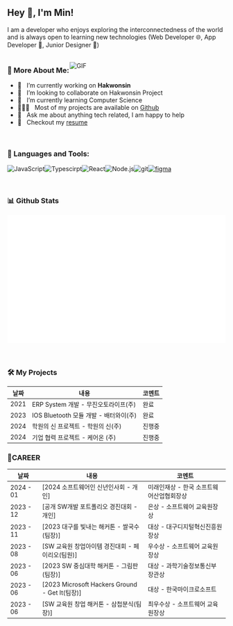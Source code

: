 ## Hey 👋, I'm Min!


I am a developer who enjoys exploring the interconnectedness of the world and is always open to learning new technologies (Web Developer 🌐, App Developer 📱, Junior Designer 🎨)
<br/>
<br/>

<img align="right" alt="GIF" src="https://raw.githubusercontent.com/rahul-jha98/rahul-jha98/main/techstack.gif" width="360px"/>
  
### 🧐 More About Me:

- 🔭 &nbsp; I’m currently working on **Hakwonsin**
- 🤝 &nbsp; I’m looking to collaborate on Hakwonsin Project
- 🌱 &nbsp; I’m currently learning Computer Science
- 👨🏻‍💻 &nbsp; Most of my projects are available on [Github](https://github.com/mini-777?tab=repositories)
- 💬 &nbsp; Ask me about anything tech related, I am happy to help
- 📝 &nbsp; Checkout my [resume](https://www.jobkorea.co.kr/User/Resume/View?rNo=26078508)

<br>

### 🔨 Languages and Tools:
<a href="https://developer.mozilla.org/en-US/docs/Web/JavaScript" target="_blank"> <img align="left" alt="JavaScript" height ="42px"  src="https://raw.githubusercontent.com/rahul-jha98/github_readme_icons/main/language_and_tools/square/javascript/javascript.svg"> </a>
<a href="https://www.typescriptlang.org/" target="_blank"><img align="left" alt="Typescirpt" height ="42px" src="https://raw.githubusercontent.com/rahul-jha98/github_readme_icons/main/language_and_tools/square/typescript/typescript.svg"></a>
<a href="https://reactjs.org/" target="_blank"> <img align="left" alt="React" height ="42px" src="https://raw.githubusercontent.com/rahul-jha98/github_readme_icons/main/language_and_tools/square/react/react.svg"></a>
<a href="https://nodejs.org" target="_blank"><img align="left" alt="Node.js" height ="42px" src="https://raw.githubusercontent.com/rahul-jha98/github_readme_icons/main/language_and_tools/square/node/node.svg"></a>
<a href="https://git-scm.com/" target="_blank"> <img src="https://raw.githubusercontent.com/rahul-jha98/github_readme_icons/main/language_and_tools/square/git-scm/git-scm.svg" align="left" alt="git" height='42px'/> </a>
<a href="https://www.figma.com/" target="_blank"> <img src="https://raw.githubusercontent.com/rahul-jha98/github_readme_icons/main/language_and_tools/square/figma/figma.svg" alt="figma" height='42px'/> </a>

<br>


### 📊 Github Stats
<a href='https://github.com/mini-777/github-stats-transparent'>
  
![Stats Overview](https://raw.githubusercontent.com/mini-777/github-stats-transparent/output/generated/overview.svg)

</a>

<br>

### 🛠️ My Projects

|날짜|내용|코멘트|
|------|---|---|
|2021| ERP System 개발 - 무진오토라이프(주) | 완료 |
|2023| IOS Bluetooth 모듈 개발 - 배터와이(주) | 완료 |
|2024| 학원의 신 프로젝트 - 학원의 신(주) | 진행중 |
|2024| 기업 협력 프로젝트 - 케어온 (주) | 진행중 |

### 🚩CAREER

|날짜|내용|코멘트|
|------|---|---|
|2024 - 01|[2024 소프트웨어인 신년인사회 - 개인]| 미래인재상 - 한국 소프트웨어산업협회장상 |
|2023 - 12|[공개 SW개발 포트폴리오 경진대회 - 개인]| 은상 - 소프트웨어 교육원장상 |
|2023 - 11|[2023 대구를 빛내는 해커톤 - 쌀국수(팀장)]| 대상 - 대구디지털혁신진흥원장상 |
|2023 - 08|[SW 교육원 창업아이템 경진대회 - 페이리오(팀원)]| 우수상 - 소프트웨어 교육원장상 |
|2023 - 06|[2023 SW 중심대학 해커톤 - 그림판(팀장)]| 대상 - 과학기술정보통신부 장관상 |
|2023 - 06|[2023 Microsoft Hackers Ground - Get It(팀장)]| 대상 - 한국마이크로소프트 |
|2023 - 06|[SW 교육원 창업 해커톤 - 삼첩분식(팀장)]| 최우수상 - 소프트웨어 교육원장상 |
